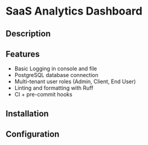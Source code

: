 # SaaS Analytics Dashboard

## Description

## Features

- Basic Logging in console and file
- PostgreSQL database connection
- Multi-tenant user roles (Admin, Client, End User)
- Linting and formatting with Ruff
- CI + pre-commit hooks


## Installation

## Configuration
